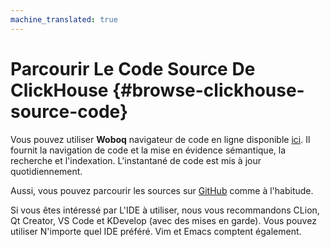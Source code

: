 ```yaml
---
machine_translated: true
---
```


# Parcourir Le Code Source De ClickHouse {#browse-clickhouse-source-code}

Vous pouvez utiliser **Woboq** navigateur de code en ligne disponible [ici](https://clickhouse-test-reports.s3.yandex.net/codebrowser/html_report///ClickHouse/src/src/index.html). Il fournit la navigation de code et la mise en évidence sémantique, la recherche et l'indexation. L'instantané de code est mis à jour quotidiennement.

Aussi, vous pouvez parcourir les sources sur [GitHub](https://github.com/ClickHouse/ClickHouse) comme à l'habitude.

Si vous êtes intéressé par L'IDE à utiliser, nous vous recommandons CLion, Qt Creator, VS Code et KDevelop (avec des mises en garde). Vous pouvez utiliser N'importe quel IDE préféré. Vim et Emacs comptent également.
